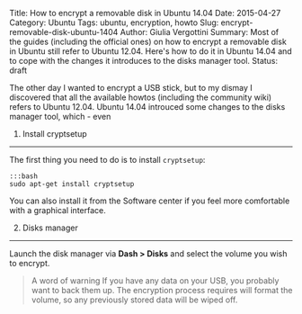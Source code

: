 Title: How to encrypt a removable disk in Ubuntu 14.04
Date: 2015-04-27
Category: Ubuntu
Tags: ubuntu, encryption, howto
Slug: encrypt-removable-disk-ubuntu-1404
Author: Giulia Vergottini
Summary: Most of the guides (including the official ones) on how to encrypt a removable disk in Ubuntu still refer to Ubuntu 12.04. Here's how to do it in Ubuntu 14.04 and to cope with the changes it introduces to the disks manager tool.
Status: draft

The other day I wanted to encrypt a USB stick, but to my dismay I discovered that all the available howtos (including the community wiki) refers to Ubuntu 12.04. Ubuntu 14.04 introuced some changes to the disks manager tool, which - even

1. Install cryptsetup
---------------------

The first thing you need to do is to install `cryptsetup`:

    :::bash
    sudo apt-get install cryptsetup

You can also install it from the Software center if you feel more comfortable with a graphical interface.


2. Disks manager
----------------

Launch the disk manager via __Dash > Disks__ and select the volume you wish to encrypt.

> A word of warning
> If you have any data on your USB, you probably want to back them up. The encryption process requires will format the volume, so any previously stored data will be wiped off.
